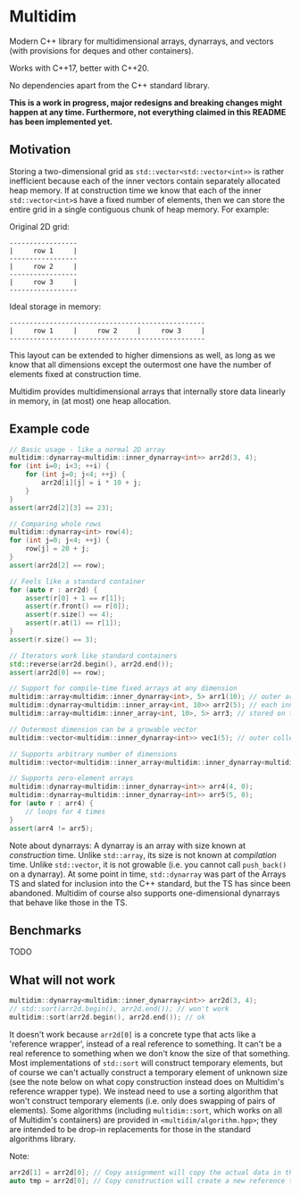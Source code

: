 # Multidim

Modern C++ library for multidimensional arrays, dynarrays, and vectors (with provisions for deques and other containers).

Works with C++17, better with C++20.

No dependencies apart from the C++ standard library.

**This is a work in progress, major redesigns and breaking changes might happen at any time.  Furthermore, not everything claimed in this README has been implemented yet.**

## Motivation

Storing a two-dimensional grid as `std::vector<std::vector<int>>` is rather inefficient because each of the inner vectors contain separately allocated heap memory.  If at construction time we know that each of the inner `std::vector<int>`s have a fixed number of elements, then we can store the entire grid in a single contiguous chunk of heap memory.  For example:

Original 2D grid:
```
-----------------
|     row 1     |
-----------------
|     row 2     |
-----------------
|     row 3     |
-----------------
```

Ideal storage in memory:
```
-------------------------------------------------
|     row 1     |     row 2     |     row 3     |
-------------------------------------------------
```

This layout can be extended to higher dimensions as well, as long as we know that all dimensions except the outermost one have the number of elements fixed at construction time.

Multidim provides multidimensional arrays that internally store data linearly in memory, in (at most) one heap allocation.

## Example code

```cpp
// Basic usage - like a normal 2D array
multidim::dynarray<multidim::inner_dynarray<int>> arr2d(3, 4);
for (int i=0; i<3; ++i) {
    for (int j=0; j<4; ++j) {
        arr2d[i][j] = i * 10 + j;
    }
}
assert(arr2d[2][3] == 23);

// Comparing whole rows
multidim::dynarray<int> row(4);
for (int j=0; j<4; ++j) {
    row[j] = 20 + j;
}
assert(arr2d[2] == row);

// Feels like a standard container
for (auto r : arr2d) {
    assert(r[0] + 1 == r[1]);
    assert(r.front() == r[0]);
    assert(r.size() == 4);
    assert(r.at(1) == r[1]);
}
assert(r.size() == 3);

// Iterators work like standard containers
std::reverse(arr2d.begin(), arr2d.end());
assert(arr2d[0] == row);

// Support for compile-time fixed arrays at any dimension
multidim::array<multidim::inner_dynarray<int>, 5> arr1(10); // outer array has 5 elements (compile-time constant), each inner array has 10 elements (fixed at contruction time)
multidim::dynarray<multidim::inner_array<int, 10>> arr2(5); // each inner array has 10 elements (compile-time constant), outer array has 5 elements (fixed at contruction time)
multidim::array<multidim::inner_array<int, 10>, 5> arr3; // stored on the stack if every nesting level uses a fixed-size array, should compile to code equivalent to std::array<std::array<int, 10>, 5> in C++20 (where [[no_unique_address]] is supported)

// Outermost dimension can be a growable vector
multidim::vector<multidim::inner_dynarray<int>> vec1(5); // outer collection is growable, like std::vector; inner array has 5 elements (fixed at construction time)

// Supports arbitrary number of dimensions
multidim::vector<multidim::inner_array<multidim::inner_dynarray<multidim::inner_array<int, 7>>, 42>> complicated; // very nested abomination

// Supports zero-element arrays
multidim::dynarray<multidim::inner_dynarray<int>> arr4(4, 0);
multidim::dynarray<multidim::inner_dynarray<int>> arr5(5, 0);
for (auto r : arr4) {
    // loops for 4 times
}
assert(arr4 != arr5);
```

Note about dynarrays:  A dynarray is an array with size known at _construction_ time.  Unlike `std::array`, its size is not known at _compilation_ time.  Unlike `std::vector`, it is not growable (i.e. you cannot call `push_back()` on a dynarray).  At some point in time, `std::dynarray` was part of the Arrays TS and slated for inclusion into the C++ standard, but the TS has since been abandoned.  Multidim of course also supports one-dimensional dynarrays that behave like those in the TS.

## Benchmarks

TODO

## What will not work

```cpp
multidim::dynarray<multidim::inner_dynarray<int>> arr2d(3, 4);
// std::sort(arr2d.begin(), arr2d.end()); // won't work
multidim::sort(arr2d.begin(), arr2d.end()); // ok
```
It doesn't work because `arr2d[0]` is a concrete type that acts like a 'reference wrapper', instead of a real reference to something.  It can't be a real reference to something when we don't know the size of that something.  Most implementations of `std::sort` will construct temporary elements, but of course we can't actually construct a temporary element of unknown size (see the note below on what copy construction instead does on Multidim's reference wrapper type).  We instead need to use a sorting algorithm that won't construct temporary elements (i.e. only does swapping of pairs of elements).  Some algorithms (including `multidim::sort`, which works on all of Multidim's containers) are provided in `<multidim/algorithm.hpp>`; they are intended to be drop-in replacements for those in the standard algorithms library.

Note:
```cpp
arr2d[1] = arr2d[0]; // Copy assignment will copy the actual data in the array
auto tmp = arr2d[0]; // Copy construction will create a new reference that points to the same data (tmp and arr2d[0] both have type multidim::dynarray_ref<int>)
```
